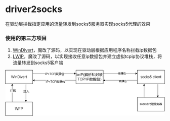 # driver2socks
在驱动层拦截指定应用的流量转发到socks5服务器实现socks5代理的效果

### 使用的第三方项目

1. [WinDivert](https://reqrypt.org/windivert.html)，魔改了源码，以实现在驱动层根据应用程序名称拦截ip数据包
2. [LWIP](https://savannah.nongnu.org/projects/lwip/)，魔改了源码，以实现接收任意ip数据包并建立虚拟tcpip协议堆栈，将流量转发到socks5客户端





![](https://raw.githubusercontent.com/dosmlp/driver2socks/main/d2s.png)